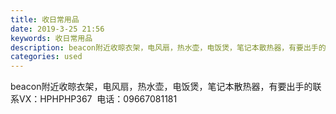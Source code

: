 ```yaml
---
title: 收日常用品
date: 2019-3-25 21:56
keywords: 收日常用品
description: beacon附近收晾衣架，电风扇，热水壶，电饭煲，笔记本散热器，有要出手的联系VX：HPHPHP367  电话：09667081181
categories: used
---
```

<td class="t_f" id="postmessage_3307104">

beacon附近收晾衣架，电风扇，热水壶，电饭煲，笔记本散热器，有要出手的联系VX：HPHPHP367  电话：09667081181<br/>
</td>
